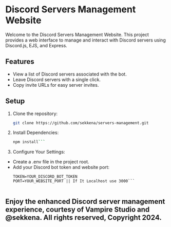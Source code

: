 # Discord Servers Management Website

Welcome to the Discord Servers Management Website. This project provides a web interface to manage and interact with Discord servers using Discord.js, EJS, and Express.

## Features

- View a list of Discord servers associated with the bot.
- Leave Discord servers with a single click.
- Copy invite URLs for easy server invites.

## Setup

1. Clone the repository:
   ```bash
   git clone https://github.com/sekkena/servers-management.git

2. Install Dependencies:
    ```bash
    npm install```

3. Configure Your Settings:
- Create a .env file in the project root.
- Add your Discord bot token and website port:
    ```env
    TOKEN=YOUR_DISCORD_BOT_TOKEN
    PORT=YOUR_WEBSITE_PORT || If It Localhost use 3000```


## Enjoy the enhanced Discord server management experience, courtesy of Vampire Studio and @sekkena. All rights reserved, Copyright 2024.
